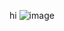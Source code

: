 hi
![image](https://user-images.githubusercontent.com/95029803/152279713-a127bd51-a7ce-499d-9e40-c38ec03dece5.png)
